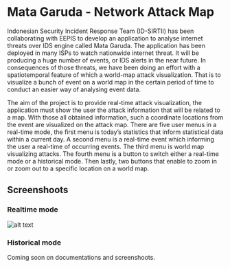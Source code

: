 # Mata Garuda - Network Attack Map

Indonesian Security Incident Response Team (ID-SIRTII) has been collaborating with EEPIS to develop an application to analyse internet threats over IDS engine called Mata Garuda. The application has been deployed in many ISPs to watch nationwide internet threat. It will be producing a huge number of events, or IDS alerts in the near future. In consequences of those threats, we have been doing an effort with a spatiotemporal feature of which a world-map attack visualization. That is to visualize a bunch of event on a world map in the certain period of time to conduct an easier way of analysing event data.

The aim of the project is to provide real-time attack visualization, the application must show the user the attack information that will be related to a map. With those all obtained information, such a coordinate locations from the event are visualized on the attack map. There are five user menus in a real-time mode, the first menu is today’s statistics that inform statistical data within a current day. A second menu is a real-time event which informing the user a real-time of occurring events. The third menu is world map visualizing attacks. The fourth menu is a button to switch either a real-time mode or a historical mode. Then lastly, two buttons that enable to zoom in or zoom out to a specific location on a world map.

## Screenshoots

### Realtime mode
![alt text](https://raw.githubusercontent.com/yasabh/mg-mapnetattacks/master/screenshoots/map.png)

### Historical mode
Coming soon on documentations and screenshoots.